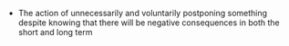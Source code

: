 - The action of unnecessarily and voluntarily postponing something despite knowing that there will be negative consequences in both the short and long term